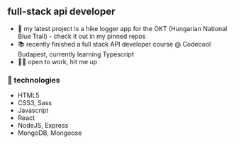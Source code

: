 ## full-stack api developer
- 🌳 my latest project is a hike logger app for the OKT (Hungarian National Blue Trail) - check it out in my pinned repos
- 📚 recently finished a full stack API developer course @ Codecool Budapest, currently learning Typescript
- 👨‍💻 open to work, hit me up
### 🔧 technologies
- HTML5
- CSS3, Sass
- Javascript
- React
- NodeJS, Express
- MongoDB, Mongoose

<!--
**agolautner/agolautner** is a ✨ _special_ ✨ repository because its `README.md` (this file) appears on your GitHub profile.

Here are some ideas to get you started:

- 🔭 I’m currently working on ...
- 🌱 I’m currently learning ...
- 👯 I’m looking to collaborate on ...
- 🤔 I’m looking for help with ...
- 💬 Ask me about ...
- 📫 How to reach me: ...
- 😄 Pronouns: ...
- ⚡ Fun fact: ...
-->
